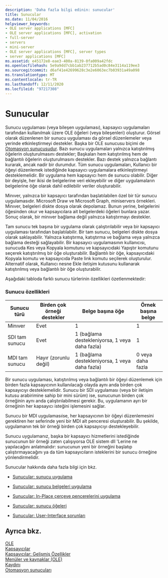 ```yaml
---
description: 'Daha fazla bilgi edinin: sunucular'
title: Sunucular
ms.date: 11/04/2016
helpviewer_keywords:
- OLE server applications [MFC]
- OLE server applications [MFC], activation
- full-server
- servers
- mini-server
- OLE server applications [MFC], server types
- server applications [MFC]
ms.assetid: e45172e8-eae3-400a-8139-0fa009a42fdc
ms.openlocfilehash: 5e9a9dd7cbb1ab237712b5ad0c84e3114a119ee3
ms.sourcegitcommit: d6af41e42699628c3e2e6063ec7b03931a49a098
ms.translationtype: MT
ms.contentlocale: tr-TR
ms.lasthandoff: 12/11/2020
ms.locfileid: "97217308"
---
```

# <a name="servers"></a>Sunucular

Sunucu uygulaması (veya bileşen uygulaması), kapsayıcı uygulamaları tarafından kullanılmak üzere OLE öğeleri (veya bileşenleri) oluşturur. Görsel olarak düzenlenen bir sunucu uygulaması da görsel düzenlemeler veya yerinde etkinleştirmeyi destekler. Başka bir OLE sunucusu biçimi de [Otomasyon sunucusudur](../mfc/automation-servers.md). Bazı sunucu uygulamaları yalnızca katıştırılmış öğelerin oluşturulmasını destekler; Başkaları hem katıştırılmış hem de bağlantılı öğelerin oluşturulmasını destekler. Bazı destek yalnızca bağlantı kurarak, ancak nadir bir durumdur. Tüm sunucu uygulamaları, Kullanıcı bir öğeyi düzenlemek istediğinde kapsayıcı uygulamalara etkinleştirmeyi desteklemelidir. Bir uygulama hem kapsayıcı hem de sunucu olabilir. Diğer bir deyişle, her ikisi de belgelerine veri ekleyebilir ve diğer uygulamaların belgelerine öğe olarak dahil edilebilir veriler oluşturabilir.

Minıver, yalnızca bir kapsayıcı tarafından başlatılabilen özel bir tür sunucu uygulamasıdır. Microsoft Draw ve Microsoft Graph, miniservers örnekleri. Minıver, belgeleri diskte dosya olarak depolamaz. Bunun yerine, belgelerini öğesinden okur ve kapsayıcılara ait belgelerdeki öğeleri bunlara yazar. Sonuç olarak, bir minıver bağlama değil yalnızca katıştırmayı destekler.

Tam sunucu tek başına bir uygulama olarak çalıştırılabilir veya bir kapsayıcı uygulaması tarafından başlatılabilir. Bir tam sunucu, belgeleri diskte dosya olarak saklayabilir. Yalnızca katıştırma, katıştırma ve bağlama veya yalnızca bağlama desteği sağlayabilir. Bir kapsayıcı uygulamasının kullanıcısı, sunucuda Kes veya Kopyala komutunu ve kapsayıcıdaki Yapıştır komutunu seçerek katıştırılmış bir öğe oluşturabilir. Bağlantılı bir öğe, kapsayıcıdaki Kopyala komutu ve kapsayıcıda Paste link komutu seçilerek oluşturulur. Alternatif olarak, Kullanıcı nesne Ekle iletişim kutusunu kullanarak katıştırılmış veya bağlantılı bir öğe oluşturabilir.

Aşağıdaki tabloda farklı sunucu türlerinin özellikleri özetlenmektedir:

### <a name="server-characteristics"></a>Sunucu özellikleri

|Sunucu türü|Birden çok örneği destekler|Belge başına öğe|Örnek başına belge|
|--------------------|---------------------------------|------------------------|----------------------------|
|Minıver|Evet|1|1|
|SDI tam sunucu|Evet|1 (bağlama destekleniyorsa, 1 veya daha fazla)|1|
|MDI tam sunucu|Hayır (zorunlu değil)|1 (bağlama destekleniyorsa, 1 veya daha fazla)|0 veya daha fazla|

Bir sunucu uygulaması, katıştırılmış veya bağlantılı bir öğeyi düzenlemek için birden fazla kapsayıcının kullanılacağı olayda aynı anda birden çok kapsayıcıyı desteklemelidir. Sunucu bir SDI uygulaması (veya bir iletişim kutusu arabirimine sahip bir mini sürüm) ise, sunucunun birden çok örneğinin aynı anda çalıştırılabilmesi gerekir. Bu, uygulamanın ayrı bir örneğinin her kapsayıcı isteğini işlemesini sağlar.

Sunucu bir MDI uygulamasıise, her kapsayıcının bir öğeyi düzenlemesini gerektiren her seferinde yeni bir MDI alt penceresi oluşturabilir. Bu şekilde, uygulamanın tek bir örneği birden çok kapsayıcıyı destekleyebilir.

Sunucu uygulamanız, başka bir kapsayıcı hizmetlerini istediğinde sunucunun bir örneği zaten çalışıyorsa OLE sistem dll 'Lerine ne yapılacağını anlatmalıdır: sunucunun yeni bir örneğini başlatıp çalıştırmayacağını ya da tüm kapsayıcıların isteklerini bir sunucu örneğine yönlendirmelidir.

Sunucular hakkında daha fazla bilgi için bkz.

- [Sunucular: sunucu uygulama](../mfc/servers-implementing-a-server.md)

- [Sunucular: sunucu belgeleri uygulama](../mfc/servers-implementing-server-documents.md)

- [Sunucular: In-Place çerçeve pencerelerini uygulama](../mfc/servers-implementing-in-place-frame-windows.md)

- [Sunucular: sunucu öğeleri](../mfc/servers-server-items.md)

- [Sunucular: User-Interface sorunları](../mfc/servers-user-interface-issues.md)

## <a name="see-also"></a>Ayrıca bkz.

[OLE](../mfc/ole-in-mfc.md)<br/>
[Kapsayıcılar](../mfc/containers.md)<br/>
[Kapsayıcılar: Gelişmiş Özellikler](../mfc/containers-advanced-features.md)<br/>
[Menüler ve kaynaklar (OLE)](../mfc/menus-and-resources-ole.md)<br/>
[Kaydını](../mfc/registration.md)<br/>
[Otomasyon sunucuları](../mfc/automation-servers.md)
